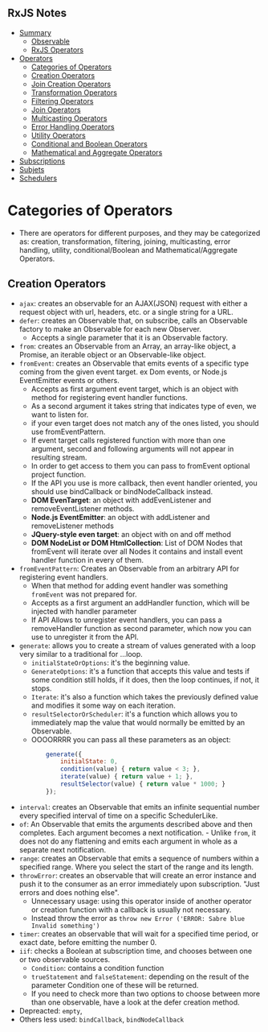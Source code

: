 ## RxJS Notes
- [Summary](README.md) 
    - [Observable](README.md#observable) 
    - [RxJS Operators](README.md#rxjs-operators) 
- [Operators](Operators_001.md) 
    - [Categories of Operators](Operators_001.md#categories-of-operators) 
    - [Creation Operators](Operators_001.md#creation-operators) 
    - [Join Creation Operators](Operators_002.md#join-creation-operators) 
    - [Transformation Operators](Operators_003.md#transformation-operators) 
    - [Filtering Operators](Operators_004.md#filtering-operators) 
    - [Join Operators](Operators_005.md#join-operators) 
    - [Multicasting Operators](Operators_005.md#multicasting-operators) 
    - [Error Handling Operators](Operators_005.md#error-handling-operators) 
    - [Utility Operators](Operators_006.md#utility-operators) 
    - [Conditional and Boolean Operators](Operators_006.md#conditional-and-boolean-operators) 
    - [Mathematical and Aggregate Operators](Operators_006.md#mathematical-and-aggregate-operators) 
- [Subscriptions](subscriptions_and_subjets.md#subscription) 
- [Subjets](subscriptions_and_subjets.md#subjects) 
- [Schedulers](subscriptions_and_subjets.md#schedulers) 

# Categories of Operators 
- There are operators for different purposes, and they may be categorized as: creation, transformation, filtering, joining, multicasting, error handling, utility, conditional/Boolean and Mathematical/Aggregate Operators. 

## Creation Operators 
- `ajax`: creates an observable for an AJAX(JSON) request with either a request object with url, headers, etc. or a single string for a URL. 
- `defer`: creates an Observable that, on subscribe, calls an Observable factory to make an Observable for each new Observer.  
    - Accepts a single parameter that it is an Observable factory. 
- `from`: creates an Observable from an Array, an array-like object, a Promise, an iterable object or an Observable-like object. 
- `fromEvent`: creates an Observable that emits events of a specific type coming from the given event target. ex Dom events, or Node.js EventEmitter events or others. 
    - Accepts as first argument event target, which is an object with method for registering event handler functions. 
    - As a second argument it takes string that indicates type of even, we want to listen for. 
    - if your even target does not match any of the ones listed, you should use fromEventPattern. 
    - If event target calls registered function with more than one argument, second and following arguments will not appear in resulting stream. 
    - In order to get access to them you can pass to fromEvent optional project function. 
    - If the API you use is more callback, then event handler oriented, you should use bindCallback or bindNodeCallback instead. 
    - **DOM EvenTarget**: an object with addEvenListener and removeEventListener methods. 
    - **Node.js EventEmitter**: an object with addListener and removeListener methods 
    - **JQuery-style even target**: an object with on and off method 
    - **DOM NodeList or DOM HtmlCollection**: List of DOM Nodes that fromEvent will iterate over all Nodes it contains and install event handler function in every of them. 
- `fromEventPattern`: Creates an Observable from an arbitrary API for registering event handlers. 
    - When that method for adding event handler was something `fromEvent` was not prepared for. 
    - Accepts as a first argument an addHandler function, which will be injected with handler parameter 
    - If API Allows to unregister event handlers, you can pass a removeHandler function as second parameter, which now you can use to unregister it from the API. 
- `generate`: allows you to create a stream of values generated with a loop very similar to a traditional for ...loop. 
    - `initialStateOrOptions`: it's the beginning value. 
    - `GenerateOptions`: it's a function that accepts this value and tests if some condition still holds, if it does, then the loop continues, if not, it stops. 
    - `Iterate`: it's also a function which takes the previously defined value and modifies it some way on each iteration. 
    - `resultSelectorOrScheduler`: it's a function which allows you to immediately map the value that would normally be emitted by an Observable. 
    - OOOORRRR you can pass all these parameters as an object:  
        ```javascript 
            generate({ 
                initialState: 0, 
                condition(value) { return value < 3; }, 
                iterate(value) { return value + 1; }, 
                resultSelector(value) { return value * 1000; } 
            }); 
        ``` 
- `interval`: creates an Observable that emits an infinite sequential number every specified interval of time on a specific SchedulerLike. 
- `of`: An Observable that emits the arguments described above and then completes. Each argument becomes a next notification.     - Unlike `from`, it does not do any flattening and emits each argument in whole as a separate next notification. 
- `range`: creates an Observable that emits a sequence of numbers within a specified range. Where you select the start of the range and its length. 
- `throwError`: creates an observable that will create an error instance and push it to the consumer as an error immediately upon subscription. "Just errors and does nothing else". 
    - Unnecessary usage: using this operator inside of another operator or creation function with a callback is usually not necessary. 
    - Instead throw the error as `throw new Error ('ERROR: Sabre blue Invalid something')` 
- `timer`: creates an observable that will wait for a specified time period, or exact date, before emitting the number 0. 
- `iif`: checks a Boolean at subscription time, and chooses between one or two observable sources. 
    - `Condition`: contains a condition function  
    - `trueStatement` and `falseStatement`: depending on the result of the parameter Condition one of these will be returned.
    - If you need to check more than two options to choose between more than one observable, have a look at the defer creation method. 
- Depreacted: `empty`,  
- Others less used: `bindCallback`, `bindNodeCallback` 
